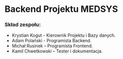 # Backend Projektu MEDSYS
### Skład zespołu:
* Krystian Kogut - Kierownik Projektu i Bazy danych. 
* Adam Polański - Programista Backend. 
* Michał Rusinek – Programista Frontend. 
* Kamil Chwetkowski – Tester i dokumentacja.